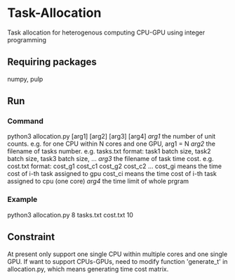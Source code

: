# Task-Allocation
Task allocation for heterogenous computing CPU-GPU using integer programming

## Requiring packages
numpy, pulp

## Run
### Command
python3 allocation.py [arg1] [arg2] [arg3] [arg4]
*arg1* the number of unit counts. e.g. for one CPU within N cores and one GPU, arg1 = N
*arg2* the filename of tasks number. e.g. tasks.txt
format: task1 batch size, task2 batch size, task3 batch size, ...
*arg3* the filename of task time cost. e.g. cost.txt
format:
cost_g1 cost_c1
cost_g2 cost_c2
...
cost_gi means the time cost of i-th task assigned to gpu
cost_ci means the time cost of i-th task assigned to cpu (one core)
*arg4* the time limit of whole prgram

### Example
python3 allocation.py 8 tasks.txt cost.txt 10

## Constraint
At present only support one single CPU within multiple cores and one single GPU.
If want to support CPUs-GPUs, need to modify function 'generate_t' in allocation.py, which means generating time cost matrix.
